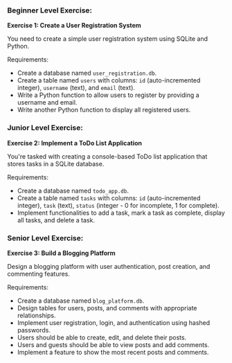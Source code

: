 ### Beginner Level Exercise:

**Exercise 1: Create a User Registration System**

You need to create a simple user registration system using SQLite and Python.

Requirements:
- Create a database named `user_registration.db`.
- Create a table named `users` with columns: `id` (auto-incremented integer), `username` (text), and `email` (text).
- Write a Python function to allow users to register by providing a username and email.
- Write another Python function to display all registered users.

### Junior Level Exercise:

**Exercise 2: Implement a ToDo List Application**

You're tasked with creating a console-based ToDo list application that stores tasks in a SQLite database.

Requirements:
- Create a database named `todo_app.db`.
- Create a table named `tasks` with columns: `id` (auto-incremented integer), `task` (text), `status` (integer - 0 for incomplete, 1 for complete).
- Implement functionalities to add a task, mark a task as complete, display all tasks, and delete a task.

### Senior Level Exercise:

**Exercise 3: Build a Blogging Platform**

Design a blogging platform with user authentication, post creation, and commenting features.

Requirements:
- Create a database named `blog_platform.db`.
- Design tables for users, posts, and comments with appropriate relationships.
- Implement user registration, login, and authentication using hashed passwords.
- Users should be able to create, edit, and delete their posts.
- Users and guests should be able to view posts and add comments.
- Implement a feature to show the most recent posts and comments.
